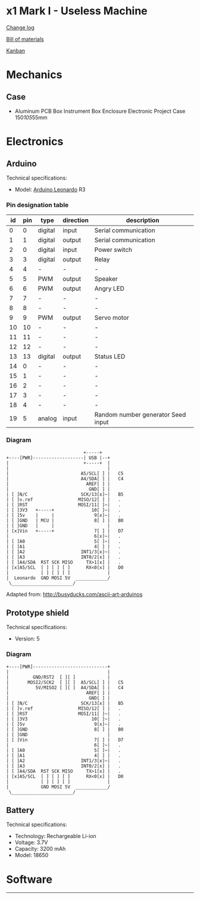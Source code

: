 # x1 Mark I - Useless Machine

[Change log](CHANGELOG.md)

[Bill of materials](BOM.md)

[Kanban](KANBAN.md)

# Mechanics

## Case
- Aluminum PCB Box Instrument Box Enclosure Electronic Project Case 150*105*55mm

# Electronics

## Arduino
Technical specifications:
- Model: [Arduino Leonardo] R3

### Pin designation table
 id | pin |   type    | direction |               description                
----|-----|-----------|-----------|--------------------------------------------
  0 |   0 | digital   | input     | Serial communication                     
  1 |   1 | digital   | output    | Serial communication                     
  2 |   0 | digital   | input     | Power switch                             
  3 |   3 | digital   | output    | Relay                                    
  4 |   4 | -         | -         | -                                        
  5 |   5 | PWM       | output    | Speaker                                  
  6 |   6 | PWM       | output    | Angry LED                                
  7 |   7 | -         | -         | -                                        
  8 |   8 | -         | -         | -                                        
  9 |   9 | PWM       | output    | Servo motor                              
 10 |  10 | -         | -         | -                                        
 11 |  11 | -         | -         | -                                        
 12 |  12 | -         | -         | -                                        
 13 |  13 | digital   | output    | Status LED                               
 14 |   0 | -         | -         | -                                        
 15 |   1 | -         | -         | -                                        
 16 |   2 | -         | -         | -                                        
 17 |   3 | -         | -         | -                                        
 18 |   4 | -         | -         | -                                        
 19 |   5 | analog    | input     | Random number generator Seed input       

### Diagram
                                 +-----+
    +----[PWR]-------------------| USB |--+
    |                            +-----+  |
    |                                     |
    |                           A5/SCL[ ] |   C5 
    |                           A4/SDA[ ] |   C4 
    |                             AREF[ ] |
    |                              GND[ ] |
    | [ ]N/C                    SCK/13[x]~|   B5
    | [ ]v.ref                 MISO/12[ ] |   .
    | [ ]RST                   MOSI/11[ ]~|   .
    | [ ]3V3   +-----+              10[ ]~|   .
    | [ ]5v    |     |               9[x]~|   .
    | [ ]GND   | MCU |               8[ ] |   B0
    | [ ]GND   |     |                    |
    | [x]Vin   +-----+               7[ ] |   D7
    |                                6[x]~|   .
    | [ ]A0                          5[ ]~|   .
    | [ ]A1                          4[ ] |   .
    | [ ]A2                     INT1/3[x]~|   .
    | [ ]A3                     INT0/2[x] |   .
    | [ ]A4/SDA  RST SCK MISO     TX>1[x] |   .
    | [x]A5/SCL  [ ] [ ] [ ]      RX<0[x] |   D0
    |            [ ] [ ] [ ]              |
    |  Leonardo  GND MOSI 5V  ____________/
     \_______________________/

Adapted from: http://busyducks.com/ascii-art-arduinos

## Prototype shield
Technical specifications:
- Version: 5

### Diagram

    +----[PWR]----------------------------+
    |                                     |
    |         GND/RST2  [ ][ ]            |
    |       MOSI2/SCK2  [ ][ ]  A5/SCL[ ] |   C5 
    |          5V/MISO2 [ ][ ]  A4/SDA[ ] |   C4 
    |                             AREF[ ] |
    |                              GND[ ] |
    | [ ]N/C                    SCK/13[x] |   B5
    | [ ]v.ref                 MISO/12[ ] |   .
    | [ ]RST                   MOSI/11[ ]~|   .
    | [ ]3V3                        10[ ]~|   .
    | [ ]5v                          9[x]~|   .
    | [ ]GND                         8[ ] |   B0
    | [ ]GND                              |
    | [ ]Vin                         7[ ] |   D7
    |                                6[ ]~|   .
    | [ ]A0                          5[ ]~|   .
    | [ ]A1                          4[ ] |   .
    | [ ]A2                     INT1/3[x]~|   .
    | [ ]A3                     INT0/2[x] |   .
    | [ ]A4/SDA  RST SCK MISO     TX>1[x] |   .
    | [x]A5/SCL  [ ] [ ] [ ]      RX<0[x] |   D0
    |            [ ] [ ] [ ]              |
    |            GND MOSI 5V  ____________/
     \_______________________/


## Battery
Technical specifications:
- Technology: Rechargeable Li-ion
- Voltage: 3.7V
- Capacity: 3200 mAh
- Model: 18650

# Software


---
[Arduino Leonardo]: https://www.arduino.cc/en/Main/arduinoBoardLeonardo/#techspecs

